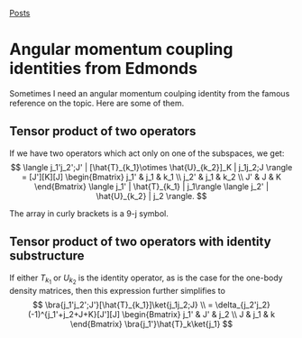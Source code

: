 [Posts](../blog.md.html)

# Angular momentum coupling identities from Edmonds

Sometimes I need an angular momentum coulping identity from the famous reference on the topic.
Here are some of them.


## Tensor product of two operators

If we have two operators which act only on one of the subspaces, we get:
$$
\langle j_1'j_2';J' | [\hat{T}_{k_1}\otimes \hat{U}_{k_2}]_K | j_1j_2;J \rangle = [J'][K][J] 
  \begin{Bmatrix} j_1' & j_1 & k_1 \\ j_2' & j_1 & k_2 \\ J' & J & K \end{Bmatrix} 
  \langle j_1' | \hat{T}_{k_1} | j_1\rangle \langle j_2' | \hat{U}_{k_2} | j_2 \rangle.
$$

The array in curly brackets is a 9-j symbol.

## Tensor product of two operators with identity substructure

If either $T_{k_1}$ or $U_{k_2}$ is the identity operator, as is the case for the one-body density matrices, then this expression further simplifies to 
$$
\bra{j_1'j_2';J'}[\hat{T}_{k_1}]\ket{j_1j_2;J} \\
= \delta_{j_2'j_2}(-1)^{j_1'+j_2+J+K}[J'][J]
\begin{Bmatrix} 
j_1' & J' & j_2 \\ 
J & j_1 & k
\end{Bmatrix}
\bra{j_1'}\hat{T}_k\ket{j_1}
$$
